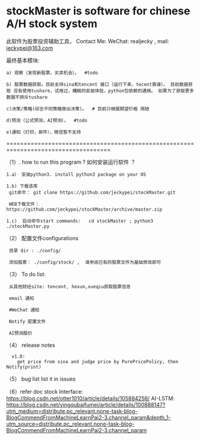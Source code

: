 # stockMaster is software for chinese A/H stock system
此软件为股票投资辅助工具， Contact Me: WeChat: realjecky , mail: jeckypei@163.com

最终基本模块: 
 
    a) 观察（发现新股票，买卖机会）。  #todo
    
    b) 股票数据获取。目前支持sina和tencent 接口（运行下来，tecent靠谱）， 目前数据获取 没有使用tushare，试用过，糟糕的安装体验，python包依赖的通病。 如果为了获取更多数据不排斥tushare 
    
    c)决策/策略(综合不同策略做出决策)。  # 目前只根据期望价格 简陋
    
    d)预测（公式预测，AI预测）。  #todo
    
    e)通知（打印，邮件），微信暂不支持
 

====================================================================================


  
  

（1）. how to run this program ?  如何安装运行软件 ？

    1.a） 安装python3. install python3 package on your OS 

    1.b) 下载该库  
     git命令： git clone https://github.com/jeckypei/stockMaster.git
     
     WEB下载文件：     https://github.com/jeckypei/stockMaster/archive/master.zip
  
    1.c)  启动命令start commands:   cd stockMaster ; python3 ./stockMaster.py


（2） 配置文件configurations 
  
     目录 dir : ./config/
  
     添加股票： ./config/stock/ ,  请参阅已有的股票文件为基础修改即可
  
  
（3） To do list: 
 
     从其他财经site: tencent, hexun,xueqiu获取股票信息
 
     email 通知
 
     #WeChat 通知
 
     Notify 配置文件 
 
     AI预测股价
 
 
（4） release notes

      v1.0:
        get price from sina and judge price by PurePricePolicy, then Notify(print)


（5） bug list
      list it in issues 
  
  
（6）refer doc
     stock Interface:  https://blog.csdn.net/otter1010/article/details/105884256/
     AI-LSTM: https://blog.csdn.net/yingqubaifumei/article/details/100888147?utm_medium=distribute.pc_relevant.none-task-blog-BlogCommendFromMachineLearnPai2-3.channel_param&depth_1-utm_source=distribute.pc_relevant.none-task-blog-BlogCommendFromMachineLearnPai2-3.channel_param
     
     



